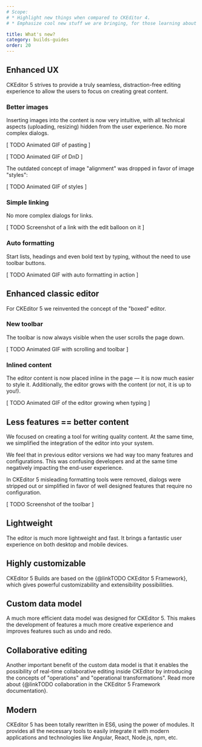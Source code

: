 ```yaml
---
# Scope:
# * Highlight new things when compared to CKEditor 4.
# * Emphasize cool new stuff we are bringing, for those learning about CKEditor 5.

title: What's new?
category: builds-guides
order: 20
---
```


## Enhanced UX

CKEditor 5 strives to provide a truly seamless, distraction-free editing experience to allow the users to focus on creating great content.

### Better images

Inserting images into the content is now very intuitive, with all technical aspects (uploading, resizing) hidden from the user experience. No more complex dialogs.

[ TODO Animated GIF of pasting ]

[ TODO Animated GIF of DnD ]

The outdated concept of image "alignment" was dropped in favor of image "styles":

[ TODO Animated GIF of styles ]

<!-- TODO 2 -->

### Simple linking

No more complex dialogs for links.

[ TODO Screenshot of a link with the edit balloon on it ]

### Auto formatting

Start lists, headings and even bold text by typing, without the need to
use toolbar buttons.

[ TODO Animated GIF with auto formatting in action ]

## Enhanced classic editor

For CKEditor 5 we reinvented the concept of the "boxed" editor.

### New toolbar

The toolbar is now always visible when the user scrolls the page down.

[ TODO Animated GIF with scrolling and toolbar ]

### Inlined content

The editor content is now placed inline in the page &mdash; it is now much easier to style it. Additionally, the editor grows with the content (or not, it is up to you!).

[ TODO Animated GIF of the editor growing when typing ]

## Less features == better content

We focused on creating a tool for writing quality content. At the same time, we simplified the integration of the editor into your system.

We feel that in previous editor versions we had way too many features and configurations. This was confusing developers and at the same time negatively impacting the end-user experience.

In CKEditor 5 misleading formatting tools were removed, dialogs were stripped out or simplified in favor of well designed features that require no configuration.

[ TODO Screenshot of the toolbar ]

## Lightweight

The editor is much more lightweight and fast. It brings a fantastic user experience on both desktop and mobile devices.

## Highly customizable

CKEditor 5 Builds are based on the {@linkTODO CKEditor 5 Framework}, which gives powerful customizability and extensibility possibilities.

## Custom data model

A much more efficient data model was designed for CKEditor 5. This makes the development of features a much more creative experience and improves features such as undo and redo.

## Collaborative editing

Another important benefit of the custom data model is that it enables the possibility of real-time collaborative editing inside CKEditor by introducing the concepts of "operations" and "operational transformations". Read more about {@linkTODO collaboration in the CKEditor 5 Framework documentation}.

<!-- TODO 3 -->

## Modern

CKEditor 5 has been totally rewritten in ES6, using the power of modules. It provides all the necessary tools to easily integrate it with modern applications and technologies like Angular, React, Node.js, npm, etc.
